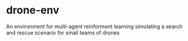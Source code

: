 # drone-env
An environment for multi-agent reinforment learning simulating a search and rescue scenario for small teams of drones
